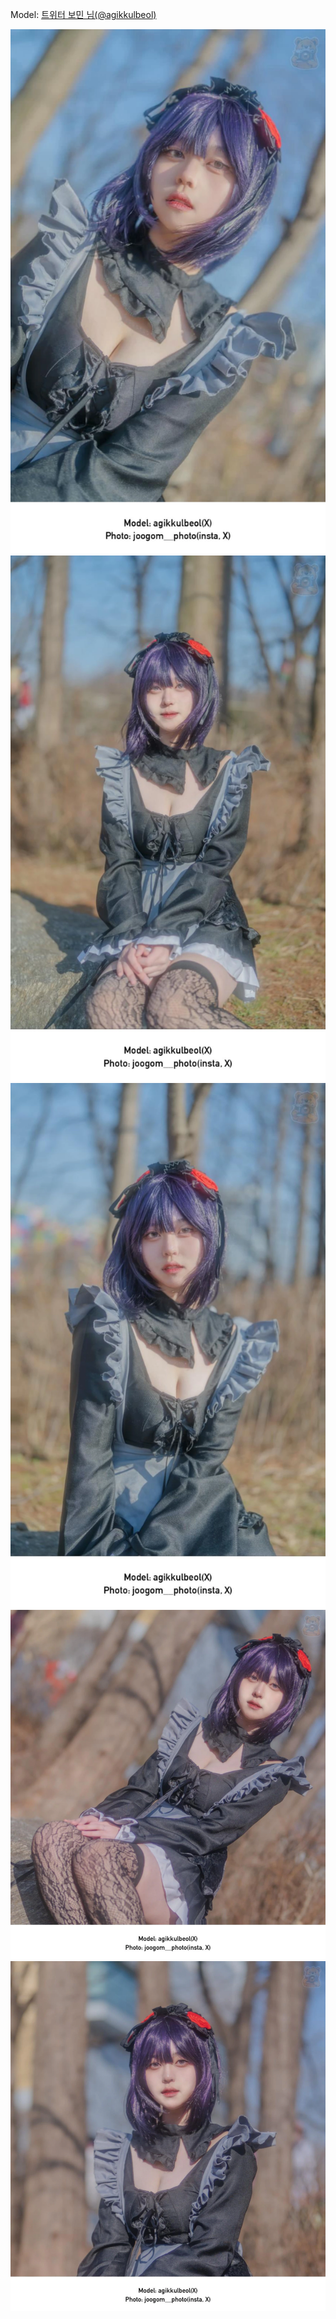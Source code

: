 ﻿---
dddd: 2024.03.09 서코 토
nickname: 보민
sns_type: x
sns_id: agikkulbeol
---

<a name="agikkulbeol"></a>
Model: <a href="https://x.com/agikkulbeol" target="_blank">트위터 보민 님(@agikkulbeol)</a>

![IMG9187.webp](/assets/img/2024/03-09/보민/IMG9187.webp)
![IMG9846.webp](/assets/img/2024/03-09/보민/IMG9846.webp)
![IMG9847.webp](/assets/img/2024/03-09/보민/IMG9847.webp)
![IMG9848.webp](/assets/img/2024/03-09/보민/IMG9848.webp)
![IMG9849.webp](/assets/img/2024/03-09/보민/IMG9849.webp)